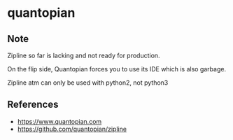 # quantopian

## Note

Zipline so far is lacking and not ready for production.

On the flip side, Quantopian forces you to use its IDE which is also garbage.

Zipline atm can only be used with python2, not python3

## References

- https://www.quantopian.com
- https://github.com/quantopian/zipline
